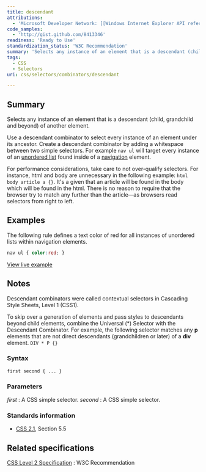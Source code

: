 ```yaml
---
title: descendant
attributions:
  - 'Microsoft Developer Network: [[Windows Internet Explorer API reference](http://msdn.microsoft.com/en-us/library/ie/hh828809%28v=vs.85%29.aspx) Article]'
code_samples:
  - 'http://gist.github.com/8413346'
readiness: 'Ready to Use'
standardization_status: 'W3C Recommendation'
summary: 'Selects any instance of an element that is a descendant (child, grandchild and beyond) of another element.'
tags:
  - CSS
  - Selectors
uri: css/selectors/combinators/descendant

---
```

## <span>Summary</span>

Selects any instance of an element that is a descendant (child, grandchild and beyond) of another element.

 Use a descendant combinator to select every instance of an element under its ancestor. Create a descendant combinator by adding a whitespace between two simple selectors. For example `nav ul` will target every instance of an [unordered list](/html/elements/ul) found inside of a [navigation](/html/elements/nav) element.

For performance considerations, take care to not over-qualify selectors. For instance, html and body are unnecessary in the following example: `html body article a {}`. It's a given that an article will be found in the body which will be found in the html. There is no reason to require that the browser try to match any further than the article—as browsers read selectors from right to left.

## <span>Examples</span>

The following rule defines a text color of red for all instances of unordered lists within navigation elements.

``` css
nav ul { color:red; }
```

[View live example](http://code.webplatform.org/gist/8413346)

## <span>Notes</span>

Descendant combinators were called contextual selectors in Cascading Style Sheets, Level 1 (CSS1).

To skip over a generation of elements and pass styles to descendants beyond child elements, combine the Universal (\*) Selector with the Descendant Combinator. For example, the following selector matches any **p** elements that are not direct descendants (grandchildren or later) of a **div** element. `DIV * P {}`

### <span>Syntax</span>

`first second { ... }`

### <span>Parameters</span>

*first*
:   A CSS simple selector.
*second*
:   A CSS simple selector.

### <span>Standards information</span>

-   [CSS 2.1](http://go.microsoft.com/fwlink/p/?linkid=203757), Section 5.5

## <span>Related specifications</span>

[CSS Level 2 Specification](http://www.w3.org/TR/CSS2/)
:   W3C Recommendation
